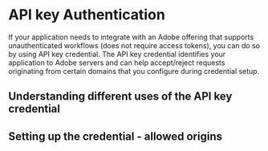 # API key Authentication

If your application needs to integrate with an Adobe offering that supports unauthenticated workflows (does not require access tokens), you can do so by using API key credential. The API key credential identifies your application to Adobe servers and can help accept/reject requests originating from certain domains that you configure during credential setup.

## Understanding different uses of the API key credential





## Setting up the credential - allowed origins